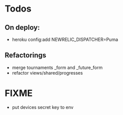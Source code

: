 Todos
====================

On deploy:
---------------------
  - heroku config:add NEWRELIC_DISPATCHER=Puma

Refactorings
---------------------
  - merge tournaments _form and _future_form
  - refactor views/shared/progresses

FIXME
======

- put devices secret key to env